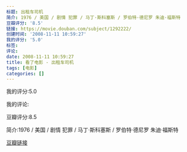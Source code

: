 ```yaml
---
标题: 出租车司机
简介: 1976 / 美国 / 剧情 犯罪 / 马丁·斯科塞斯 / 罗伯特·德尼罗 朱迪·福斯特
豆瓣评分: '8.5'
链接: https://movie.douban.com/subject/1292222/
创建时间: '2008-11-11 10:59:27'
我的评分: '5.0'
标签:
评论:
date: 2008-11-11 10:59:27
title: 看了电影 - 出租车司机
tags: [电影]
categories: []
---
```


我的评分:5.0

我的评论:

豆瓣评分:8.5

简介:1976 / 美国 / 剧情 犯罪 / 马丁·斯科塞斯 / 罗伯特·德尼罗 朱迪·福斯特

[豆瓣链接](https://movie.douban.com/subject/1292222/)

